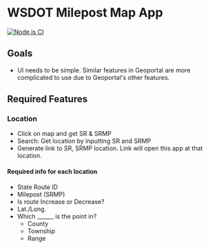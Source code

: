 # WSDOT Milepost Map App

[![Node.js CI](https://github.com/WSDOT-GIS/wsdot-mp-map/actions/workflows/node.js.yml/badge.svg)](https://github.com/WSDOT-GIS/wsdot-mp-map/actions/workflows/node.js.yml)

## Goals

* UI needs to be simple. Similar features in Geoportal are more complicated to use due to Geoportal's other features.

## Required Features

### Location

* Click on map and get SR & SRMP
* Search: Get location by inputting SR and SRMP
* Generate link to SR, SRMP location. Link will open this app at that location.

#### Required info for each location

* State Route ID
* Milepost (SRMP)
* Is route Increase or Decrease?
* Lat./Long.
* Which ______ is the point in?
  * County
  * Township
  * Range
